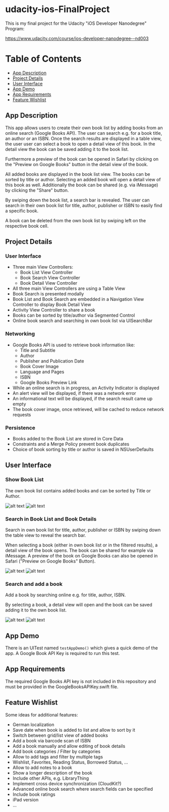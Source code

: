 # udacity-ios-FinalProject

This is my final project for the Udacity "iOS Developer Nanodegree" Program:

https://www.udacity.com/course/ios-developer-nanodegree--nd003

# Table of Contents
* [App Description](#description)<br />
* [Project Details](#projectdetails)<br />
* [User Interface](#ui)<br />
* [App Demo](#demo)<br />
* [App Requirements](#appreq)<br />
* [Feature Wishlist](#features)

<a name="description">

## App Description

This app allows users to create their own book list by adding books from an online search (Google Books API). The user can search e.g. for a book title, an author or an ISBN. Once the search results are displayed in a table view, the user user can select a book to open a detail view of this book. In the detail view the book can be saved adding it to the book list. 

Furthermore a preview of the book can be opened in Safari by clicking on the "Preview on Google Books" button in the detail view of the book.

All added books are displayed in the book list view. The books can be sorted by title or author. Selecting an added book will open a detail view of this book as well. Additionally the book can be shared (e.g. via iMessage) by clicking the "Share" button. 

By swiping down the book list, a search bar is revealed. The user can search in their own book list for title, author, publisher or ISBN to easily find a specific book.

A book can be deleted from the own book list by swiping left on the respective book cell.

<a name="projectdetails">

## Project Details

### User Interface

* Three main View Controllers:
  - Book List View Controller
  - Book Search View Controller
  - Book Detail View Controller
* All three main View Controllers are using a Table View
* Book Search is presented modally
* Book List and Book Search are embedded in a Navigation View Controller to display Book Detail View
* Activity View Controller to share a book
* Books can be sorted by title/author via Segmented Control
* Online book search and searching in own book list via UISearchBar

### Networking

* Google Books API is used to retrieve book information like:
  - Title and Subtitle
  - Author
  - Publisher and Publication Date
  - Book Cover Image
  - Language and Pages
  - ISBN
  - Google Books Preview Link
* While an online search is in progress, an Activity Indicator is displayed
* An alert view will be displayed, if there was a network error
* An informational text will be displayed, if the search result came up empty
* The book cover image, once retrieved, will be cached to reduce network requests

### Persistence

* Books added to the Book List are stored in Core Data
* Constraints and a Merge Policy prevent book duplicates
* Choice of book sorting by title or author is saved in NSUserDefaults

<a name="ui">

## User Interface

### Show Book List 

The own book list contains added books and can be sorted by Title or Author.

![alt text](Screenshots/BookListSortedByTitle.png "Book List Title")
![alt text](Screenshots/BookListSortedByAuthor.png "Book List Author")

### Search in Book List and Book Details

Search in own book list for title, author, publisher or ISBN by swiping down the table view to reveal the search bar.

When selecting a book (either in own book list or in the filtered results), a detail view of the book opens. The book can be shared for example via iMessage. A preview of the book on Google Books can also be opened in Safari ("Preview on Google Books" Button). 

![alt text](Screenshots/BookListFilteredBySearch.png "Search Book List")
![alt text](Screenshots/BookDetailsShare.png "Book Details and Share")

### Search and add a book

Add a book by searching online e.g. for title, author, ISBN. 

By selecting a book, a detail view will open and the book can be saved adding it to the own book list.

![alt text](Screenshots/BookOnlineSearch.png "Book Online Search")
![alt text](Screenshots/BookDetailsSave.png "Book Details and Save")

<a name="demo">

## App Demo

There is an UITest named `testAppDemo()` which gives a quick demo of the app. A Google Book API Key is required to run this test.

<a name="appreq">

## App Requirements

The required Google Books API key is not included in this repository and must be provided in the GoogleBooksAPIKey.swift file.

<a name="features">

## Feature Wishlist

Some ideas for additional features:

* German localization
* Save date when book is added to list and allow to sort by it
* Switch between grid/list view of added books
* Add a book via barcode scan of ISBN 
* Add a book manually and allow editing of book details
* Add book categories / Filter by categories
* Allow to add tags and filter by multiple tags
* Wishlist, Favorites, Reading Status, Borrowed Status, ...
* Allow to add notes to a book
* Show a longer description of the book
* Include other APIs, e.g. LibraryThing
* Implement cross device synchronization (CloudKit?)
* Advanced online book search where search fields can be specified
* Include book ratings
* iPad version
* ...
